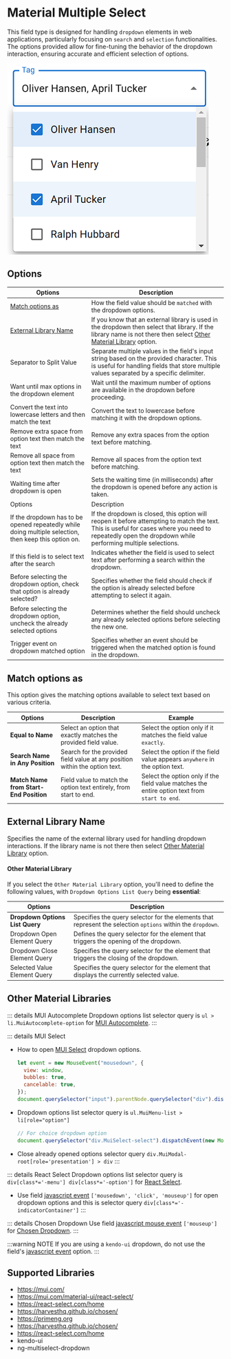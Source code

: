 # Material Multiple Select

This field type is designed for handling `dropdown` elements in web applications, particularly focusing on `search` and `selection` functionalities. The options provided allow for fine-tuning the behavior of the dropdown interaction, ensuring accurate and efficient selection of options.

![img](image/image-2.png)

## Options

| Options                                                                                               | Description                                                                                                                                                                                              |
| ----------------------------------------------------------------------------------------------------- | -------------------------------------------------------------------------------------------------------------------------------------------------------------------------------------------------------- |
| [Match options as](#match-options-as)                                                                 | How the field value should be `matched` with the dropdown options.                                                                                                                                       |
| [External Library Name](#external-library-name)                                                       | If you know that an external library is used in the dropdown then select that library. If the library name is not there then select [Other Material Library](#other-material-library) option.            |
| Separator to Split Value                                                                              | Separate multiple values in the field's input string based on the provided character. This is useful for handling fields that store multiple values separated by a specific delimiter.                   |
| Want until max options in the dropdown element                                                        | Wait until the maximum number of options are available in the dropdown before proceeding.                                                                                                                |
| Convert the text into lowercase letters and then match the text                                       | Convert the text to lowercase before matching it with the dropdown options.                                                                                                                              |
| Remove extra space from option text then match the text                                               | Remove any extra spaces from the option text before matching.                                                                                                                                            |
| Remove all space from option text then match the text                                                 | Remove all spaces from the option text before matching.                                                                                                                                                  |
| Waiting time after dropdown is open                                                                   | Sets the waiting time (in milliseconds) after the dropdown is opened before any action is taken.                                                                                                         |
| Options                                                                                               | Description                                                                                                                                                                                              |
| If the dropdown has to be opened repeatedly while doing multiple selection, then keep this option on. | If the dropdown is closed, this option will reopen it before attempting to match the text. This is useful for cases where you need to repeatedly open the dropdown while performing multiple selections. |
| If this field is to select text after the search                                                      | Indicates whether the field is used to select text after performing a search within the dropdown.                                                                                                        |
| Before selecting the dropdown option, check that option is already selected?                          | Specifies whether the field should check if the option is already selected before attempting to select it again.                                                                                         |
| Before selecting the dropdown option, uncheck the already selected options                            | Determines whether the field should uncheck any already selected options before selecting the new one.                                                                                                   |
| Trigger event on dropdown matched option                                                              | Specifies whether an event should be triggered when the matched option is found in the dropdown.                                                                                                         |

## Match options as

This option gives the matching options available to select text based on various criteria.

| Options                                | Description                                                                 | Example                                                                                       |
| -------------------------------------- | --------------------------------------------------------------------------- | --------------------------------------------------------------------------------------------- |
| **Equal to Name**                      | Select an option that exactly matches the provided field value.             | Select the option only if it matches the field value `exactly`.                               |
| **Search Name in Any Position**        | Search for the provided field value at any position within the option text. | Select the option if the field value appears `anywhere` in the option text.                   |
| **Match Name from Start-End Position** | Field value to match the option text entirely, from start to end.           | Select the option only if the field value matches the entire option text from `start to end`. |

## External Library Name

Specifies the name of the external library used for handling dropdown interactions. If the library name is not there then select [Other Material Library](#other-material-library) option.

#### Other Material Library

If you select the `Other Material Library` option, you'll need to define the following values, with `Dropdown Options List Query` being **essential**:

| Options                         | Description                                                                                                 |
| ------------------------------- | ----------------------------------------------------------------------------------------------------------- |
| **Dropdown Options List Query** | Specifies the query selector for the elements that represent the selection `options` within the `dropdown`. |
| Dropdown Open Element Query     | Defines the query selector for the element that triggers the opening of the dropdown.                       |
| Dropdown Close Element Query    | Specifies the query selector for the element that triggers the closing of the dropdown.                     |
| Selected Value Element Query    | Specifies the query selector for the element that displays the currently selected value.                    |

## Other Material Libraries

::: details MUI Autocomplete
Dropdown options list selector query is `ul > li.MuiAutocomplete-option` for [MUI Autocomplete](https://mui.com/material-ui/react-autocomplete/).
:::

::: details MUI Select

- How to open [MUI Select](https://mui.com/material-ui/react-select/) dropdown options.
  ```js
  let event = new MouseEvent("mousedown", {
    view: window,
    bubbles: true,
    cancelable: true,
  });
  document.querySelector("input").parentNode.querySelector("div").dispatchEvent(event);
  ```
- Dropdown options list selector query is `ul.MuiMenu-list > li[role="option"]`
  ```js
  // For choice dropdown option
  document.querySelector("div.MuiSelect-select").dispatchEvent(new MouseEvent("mousedown", { bubbles: true }));
  ```
- Close already opened options selector query `div.MuiModal-root[role='presentation'] > div`
  :::

::: details React Select
Dropdown options list selector query is `div[class*='-menu'] div[class*='-option']` for [React Select](https://react-select.com/home).

- Use field [javascript event](/documentation/form-fields/field-settings#trigger-javascript-event) `['mousedown', 'click', 'mouseup']` for open dropdown options and this is selector query `div[class*='-indicatorContainer']`
  :::

::: details Chosen Dropdown
Use field [javascript mouse event](/documentation/form-fields/field-settings#trigger-javascript-mouse-event) `['mouseup']` for [Chosen Dropdown](https://harvesthq.github.io/chosen/).
:::

:::warning NOTE
If you are using a `kendo-ui` dropdown, do not use the field's [javascript event](/documentation/form-fields/field-settings#trigger-javascript-event) option.
:::

## Supported Libraries

- https://mui.com/
- https://mui.com/material-ui/react-select/
- https://react-select.com/home
- https://harvesthq.github.io/chosen/
- https://primeng.org
- https://harvesthq.github.io/chosen/
- https://react-select.com/home
- kendo-ui
- ng-multiselect-dropdown
